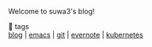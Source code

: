 Welcome to suwa3's blog!

🔖 tags  
[blog](https://suwa3.netlify.app/tags/blog/) | [emacs](https://suwa3.netlify.app/tags/emacs/) | [git](https://suwa3.netlify.app/tags/git/) | [evernote](https://suwa3.netlify.app/tags/evernote/) | [kubernetes](https://suwa3.netlify.app/tags/kubernetes/)
